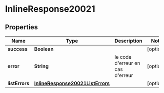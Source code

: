 # InlineResponse20021

## Properties
Name | Type | Description | Notes
------------ | ------------- | ------------- | -------------
**success** | **Boolean** |  |  [optional]
**error** | **String** | le code d&#x27;erreur en cas d&#x27;erreur |  [optional]
**listErrors** | [**InlineResponse20021ListErrors**](InlineResponse20021ListErrors.md) |  |  [optional]
